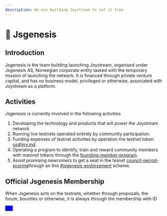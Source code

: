 ```yaml
---
description: We are building Joystream to set it free
---
```


# 🏤 Jsgenesis

## Introduction

Jsgenesis is the team building launching Joystream, organised under Jsgenesis AS, Norwegian corporate entity tasked with the temporary mission of launching the network. It is financed through private venture capital, and has no business model, privileged or otherwise, associated with Joystream as a platform.

## Activities

Jsgenesis is currently involved in the following activities

1. Developing the technology and products that will power the Joystream network
2. Running live testnets operated entirely by community participation.
3. Funding expenses of testnet activities by operation the testnet token [usdtjoy.md](testnet/usdtjoy.md "mention").
4. Operating a program to identify, train and reward community members with mainnet tokens through the [founding-member-program](founding-member-program/ "mention").
5. Assist promising newcomers to get a seat in the tesnet [council-period-scoring](testnet/council-period-scoring/ "mention")through an this [#jsgenesis-endorsement](testnet/council-period-scoring/#jsgenesis-endorsement "mention") scheme.

## Official Jsgenesis Membership

When Jsgenesis acts on the testnets, whether through proposals, the forum, bounties or otherwise, it is always through the membership with ID

<mark style="color:blue;background-color:blue;">**133**</mark>
